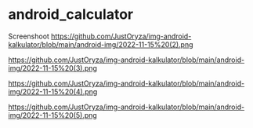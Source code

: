# android_calculator
Screenshoot
https://github.com/JustOryza/img-android-kalkulator/blob/main/android-img/2022-11-15%20(2).png

https://github.com/JustOryza/img-android-kalkulator/blob/main/android-img/2022-11-15%20(3).png

https://github.com/JustOryza/img-android-kalkulator/blob/main/android-img/2022-11-15%20(4).png

https://github.com/JustOryza/img-android-kalkulator/blob/main/android-img/2022-11-15%20(5).png
